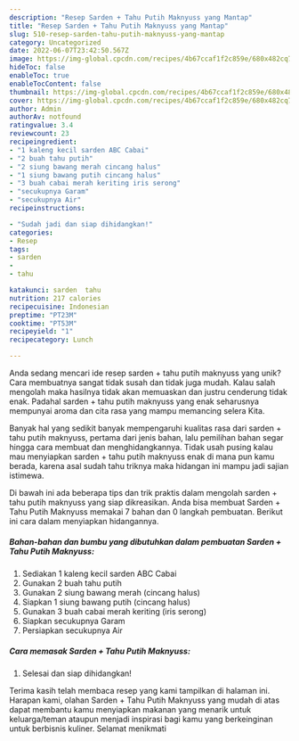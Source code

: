 ```yaml
---
description: "Resep Sarden + Tahu Putih Maknyuss yang Mantap"
title: "Resep Sarden + Tahu Putih Maknyuss yang Mantap"
slug: 510-resep-sarden-tahu-putih-maknyuss-yang-mantap
category: Uncategorized
date: 2022-06-07T23:42:50.567Z
image: https://img-global.cpcdn.com/recipes/4b67ccaf1f2c859e/680x482cq70/sarden-tahu-putih-maknyuss-foto-resep-utama.jpg
hideToc: false
enableToc: true
enableTocContent: false
thumbnail: https://img-global.cpcdn.com/recipes/4b67ccaf1f2c859e/680x482cq70/sarden-tahu-putih-maknyuss-foto-resep-utama.jpg
cover: https://img-global.cpcdn.com/recipes/4b67ccaf1f2c859e/680x482cq70/sarden-tahu-putih-maknyuss-foto-resep-utama.jpg
author: Admin
authorAv: notfound
ratingvalue: 3.4
reviewcount: 23
recipeingredient:
- "1 kaleng kecil sarden ABC Cabai"
- "2 buah tahu putih"
- "2 siung bawang merah cincang halus"
- "1 siung bawang putih cincang halus"
- "3 buah cabai merah keriting iris serong"
- "secukupnya Garam"
- "secukupnya Air"
recipeinstructions:

- "Sudah jadi dan siap dihidangkan!"
categories:
- Resep
tags:
- sarden
- 
- tahu

katakunci: sarden  tahu 
nutrition: 217 calories
recipecuisine: Indonesian
preptime: "PT23M"
cooktime: "PT53M"
recipeyield: "1"
recipecategory: Lunch

---
```





Anda sedang mencari ide resep sarden + tahu putih maknyuss yang unik? Cara membuatnya sangat tidak susah dan tidak juga mudah. Kalau salah mengolah maka hasilnya tidak akan memuaskan dan justru cenderung tidak enak. Padahal sarden + tahu putih maknyuss yang enak seharusnya mempunyai aroma dan cita rasa yang mampu memancing selera Kita.







Banyak hal yang sedikit banyak mempengaruhi kualitas rasa dari sarden + tahu putih maknyuss, pertama dari jenis bahan, lalu pemilihan bahan segar hingga cara membuat dan menghidangkannya. Tidak usah pusing kalau mau menyiapkan sarden + tahu putih maknyuss enak di mana pun kamu berada, karena asal sudah tahu triknya maka hidangan ini mampu jadi sajian istimewa.






Di bawah ini ada beberapa tips dan trik praktis dalam mengolah sarden + tahu putih maknyuss yang siap dikreasikan. Anda bisa membuat Sarden + Tahu Putih Maknyuss memakai 7 bahan dan 0 langkah pembuatan. Berikut ini cara dalam menyiapkan hidangannya.

<!--inarticleads1-->

##### Bahan-bahan dan bumbu yang dibutuhkan dalam pembuatan Sarden + Tahu Putih Maknyuss:

1. Sediakan 1 kaleng kecil sarden ABC Cabai
1. Gunakan 2 buah tahu putih
1. Gunakan 2 siung bawang merah (cincang halus)
1. Siapkan 1 siung bawang putih (cincang halus)
1. Gunakan 3 buah cabai merah keriting (iris serong)
1. Siapkan secukupnya Garam
1. Persiapkan secukupnya Air




<!--inarticleads2-->

##### Cara memasak Sarden + Tahu Putih Maknyuss:


1. Selesai dan siap dihidangkan!



Terima kasih telah membaca resep yang kami tampilkan di halaman ini. Harapan kami, olahan Sarden + Tahu Putih Maknyuss yang mudah di atas dapat membantu kamu menyiapkan makanan yang menarik untuk keluarga/teman ataupun menjadi inspirasi bagi kamu yang berkeinginan untuk berbisnis kuliner. Selamat menikmati
